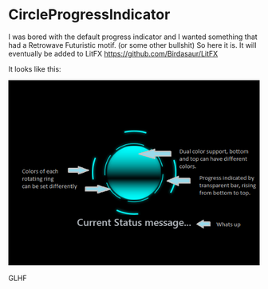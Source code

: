 # CircleProgressIndicator

I was bored with the default progress indicator and I wanted something that had a Retrowave Futuristic motif. (or some other bullshit)
So here it is. It will eventually be added to LitFX https://github.com/Birdasaur/LitFX

It looks like this:

![](/CircleProgressIndicator.png)


GLHF